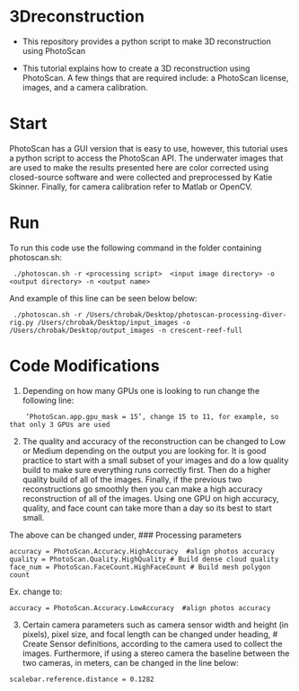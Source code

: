 # 3Dreconstruction
+ This repository provides a python script to make 3D reconstruction using PhotoScan

+ This tutorial explains how to create a 3D reconstruction using PhotoScan. A few things that are required include: a PhotoScan license, images, and a camera calibration.

# Start
PhotoScan has a GUI version that is easy to use, however, this tutorial uses a python script to access the PhotoScan API. The underwater images that are used to make the results presented here are color corrected using closed-source software and were collected and preprocessed by Katie Skinner. Finally, for camera calibration refer to Matlab or OpenCV. 

# Run
To run this code use the following command in the folder containing photoscan.sh:
```
 ./photoscan.sh -r <processing script>  <input image directory> -o <output directory> -n <output name>
```
And example of this line can be seen below below:
```
 ./photoscan.sh -r /Users/chrobak/Desktop/photoscan-processing-diver-rig.py /Users/chrobak/Desktop/input_images -o /Users/chrobak/Desktop/output_images -n crescent-reef-full
```
# Code Modifications

1) Depending on how many GPUs one is looking to run change the following line: 
```
	‘PhotoScan.app.gpu_mask = 15’, change 15 to 11, for example, so that only 3 GPUs are used
```
2) The quality and accuracy of the reconstruction can be changed to Low or Medium depending on the output you are looking for. It is good practice to start with a small subset of your images and do a low quality build to make sure everything runs correctly first. Then do a higher quality build of all of the images. Finally, if the previous two reconstructions go smoothly then you can make a high accuracy reconstruction of all of the images. Using one GPU on high accuracy, quality, and face count can take more than a day so its best to start small. 

The above can be changed under, ### Processing parameters
```
accuracy = PhotoScan.Accuracy.HighAccuracy  #align photos accuracy	
quality = PhotoScan.Quality.HighQuality # Build dense cloud quality
face_num = PhotoScan.FaceCount.HighFaceCount # Build mesh polygon count
```
Ex. change to:
```
accuracy = PhotoScan.Accuracy.LowAccuracy  #align photos accuracy
```
3) Certain camera parameters such as camera sensor width and height (in pixels), pixel size, and focal length can be changed under heading, # Create Sensor definitions, according to the camera used to collect the images. Furthermore, if using a stereo camera the baseline between the two cameras, in meters, can be changed in the line below:
```
scalebar.reference.distance = 0.1282
```
